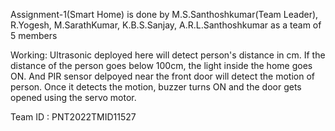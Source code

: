 Assignment-1(Smart Home) is done by M.S.Santhoshkumar(Team Leader), R.Yogesh, M.SarathKumar, K.B.S.Sanjay, A.R.L.Santhoshkumar as a team of 5 members

Working:
 Ultrasonic deployed here will detect person's distance in cm. If the distance of the person goes below 100cm, the light inside the home goes ON. And PIR sensor delpoyed near the front door will detect the motion of person. Once it detects the motion, buzzer turns ON and the door gets opened using the servo motor.

Team ID : PNT2022TMID11527



